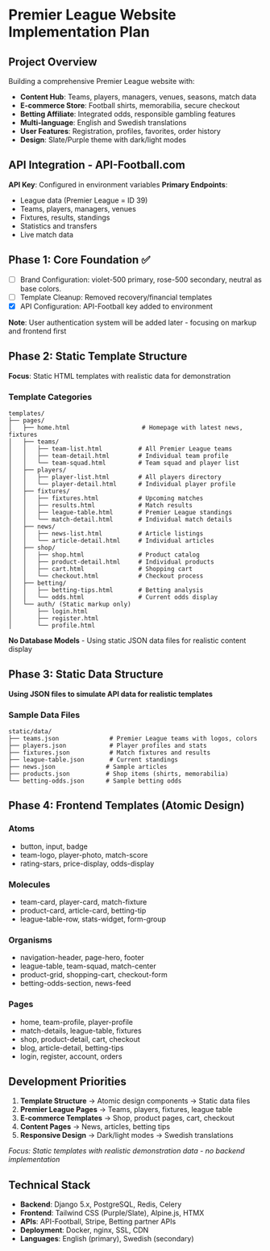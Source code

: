 # Premier League Website Implementation Plan

## Project Overview
Building a comprehensive Premier League website with:
- **Content Hub**: Teams, players, managers, venues, seasons, match data
- **E-commerce Store**: Football shirts, memorabilia, secure checkout
- **Betting Affiliate**: Integrated odds, responsible gambling features
- **Multi-language**: English and Swedish translations
- **User Features**: Registration, profiles, favorites, order history
- **Design**: Slate/Purple theme with dark/light modes

## API Integration - API-Football.com
**API Key**: Configured in environment variables
**Primary Endpoints**:
- League data (Premier League = ID 39)
- Teams, players, managers, venues
- Fixtures, results, standings
- Statistics and transfers
- Live match data

## Phase 1: Core Foundation ✅
- [ ] Brand Configuration: violet-500 primary, rose-500 secondary, neutral as base colors.
- [ ] Template Cleanup: Removed recovery/financial templates
- [x] API Configuration: API-Football key added to environment

**Note**: User authentication system will be added later - focusing on markup and frontend first

## Phase 2: Static Template Structure
**Focus**: Static HTML templates with realistic data for demonstration

### Template Categories
```
templates/
├── pages/
│   ├── home.html                    # Homepage with latest news, fixtures
│   ├── teams/
│   │   ├── team-list.html          # All Premier League teams
│   │   ├── team-detail.html        # Individual team profile
│   │   └── team-squad.html         # Team squad and player list
│   ├── players/
│   │   ├── player-list.html        # All players directory
│   │   └── player-detail.html      # Individual player profile
│   ├── fixtures/
│   │   ├── fixtures.html           # Upcoming matches
│   │   ├── results.html            # Match results
│   │   ├── league-table.html       # Premier League standings
│   │   └── match-detail.html       # Individual match details
│   ├── news/
│   │   ├── news-list.html          # Article listings
│   │   └── article-detail.html     # Individual articles
│   ├── shop/
│   │   ├── shop.html               # Product catalog
│   │   ├── product-detail.html     # Individual products
│   │   ├── cart.html               # Shopping cart
│   │   └── checkout.html           # Checkout process
│   ├── betting/
│   │   ├── betting-tips.html       # Betting analysis
│   │   └── odds.html               # Current odds display
│   └── auth/ (Static markup only)
│       ├── login.html
│       ├── register.html
│       └── profile.html
```

**No Database Models** - Using static JSON data files for realistic content display

## Phase 3: Static Data Structure
**Using JSON files to simulate API data for realistic templates**

### Sample Data Files
```
static/data/
├── teams.json              # Premier League teams with logos, colors
├── players.json            # Player profiles and stats
├── fixtures.json           # Match fixtures and results
├── league-table.json       # Current standings
├── news.json              # Sample articles
├── products.json          # Shop items (shirts, memorabilia)
└── betting-odds.json      # Sample betting odds
```

## Phase 4: Frontend Templates (Atomic Design)

### Atoms
- button, input, badge
- team-logo, player-photo, match-score
- rating-stars, price-display, odds-display

### Molecules  
- team-card, player-card, match-fixture
- product-card, article-card, betting-tip
- league-table-row, stats-widget, form-group

### Organisms
- navigation-header, page-hero, footer
- league-table, team-squad, match-center
- product-grid, shopping-cart, checkout-form
- betting-odds-section, news-feed

### Pages
- home, team-profile, player-profile
- match-details, league-table, fixtures
- shop, product-detail, cart, checkout
- blog, article-detail, betting-tips
- login, register, account, orders

## Development Priorities
1. **Template Structure** → Atomic design components → Static data files
2. **Premier League Pages** → Teams, players, fixtures, league table
3. **E-commerce Templates** → Shop, product pages, cart, checkout
4. **Content Pages** → News, articles, betting tips
5. **Responsive Design** → Dark/light modes → Swedish translations

*Focus: Static templates with realistic demonstration data - no backend implementation*

## Technical Stack
- **Backend**: Django 5.x, PostgreSQL, Redis, Celery
- **Frontend**: Tailwind CSS (Purple/Slate), Alpine.js, HTMX
- **APIs**: API-Football, Stripe, Betting partner APIs
- **Deployment**: Docker, nginx, SSL, CDN
- **Languages**: English (primary), Swedish (secondary)